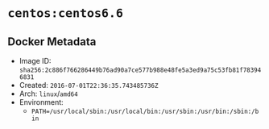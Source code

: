 # `centos:centos6.6`

## Docker Metadata

- Image ID: `sha256:2c886f766286449b76ad90a7ce577b988e48fe5a3ed9a75c53fb81f783946831`
- Created: `2016-07-01T22:36:35.743485736Z`
- Arch: `linux`/`amd64`
- Environment:
  - `PATH=/usr/local/sbin:/usr/local/bin:/usr/sbin:/usr/bin:/sbin:/bin`
